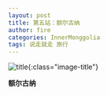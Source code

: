 ```yaml
---
layout: post
title: 第五站：额尔古纳
author: fire
categories: InnerMonggolia 
tags: 说走就走 旅行
---
```


![title](https://image.sideproject.cn/titlex/titlex_078.jpg){:class="image-title"}


**额尔古纳**

